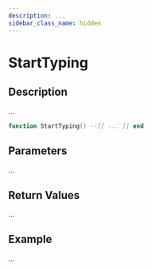 ```yaml
---
description: ...
sidebar_class_name: hidden
---
```


# StartTyping

## Description

...

```lua
function StartTyping() --[[ ... ]] end
```

## Parameters

...

## Return Values

...

## Example

...

